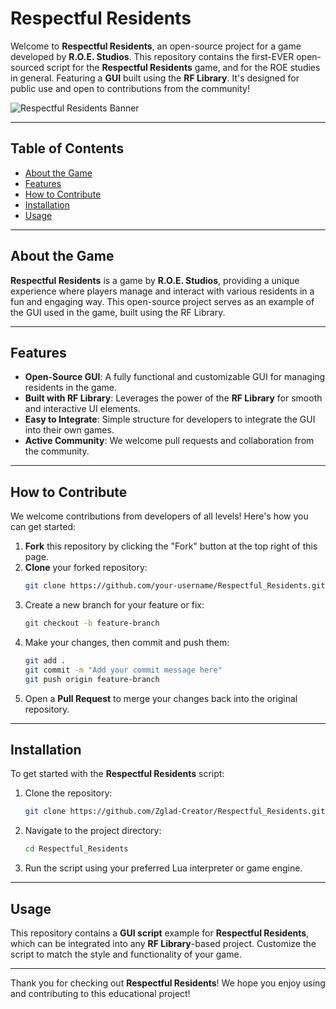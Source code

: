# Respectful Residents

Welcome to **Respectful Residents**, an open-source project for a game developed by **R.O.E. Studios**. This repository contains the first-EVER open-sourced script for the **Respectful Residents** game, and for the ROE studies in general. Featuring a **GUI** built using the **RF Library**. It's designed for public use and open to contributions from the community!

![Respectful Residents Banner](https://avatars.githubusercontent.com/u/183560914?s=400&u=d442c46feb9cf20a1b0858238ef277b2d4c35936&v=4)


---

## Table of Contents
- [About the Game](#about-the-game)
- [Features](#features)
- [How to Contribute](#how-to-contribute)
- [Installation](#installation)
- [Usage](#usage)

---

## About the Game

**Respectful Residents** is a game by **R.O.E. Studios**, providing a unique experience where players manage and interact with various residents in a fun and engaging way. This open-source project serves as an example of the GUI used in the game, built using the RF Library.

---

## Features

- **Open-Source GUI**: A fully functional and customizable GUI for managing residents in the game.
- **Built with RF Library**: Leverages the power of the **RF Library** for smooth and interactive UI elements.
- **Easy to Integrate**: Simple structure for developers to integrate the GUI into their own games.
- **Active Community**: We welcome pull requests and collaboration from the community.

---

## How to Contribute

We welcome contributions from developers of all levels! Here's how you can get started:

1. **Fork** this repository by clicking the "Fork" button at the top right of this page.
2. **Clone** your forked repository:
    ```bash
    git clone https://github.com/your-username/Respectful_Residents.git
    ```
3. Create a new branch for your feature or fix:
    ```bash
    git checkout -b feature-branch
    ```
4. Make your changes, then commit and push them:
    ```bash
    git add .
    git commit -m "Add your commit message here"
    git push origin feature-branch
    ```
5. Open a **Pull Request** to merge your changes back into the original repository.

---

## Installation

To get started with the **Respectful Residents** script:

1. Clone the repository:
    ```bash
    git clone https://github.com/Zglad-Creator/Respectful_Residents.git
    ```

2. Navigate to the project directory:
    ```bash
    cd Respectful_Residents
    ```

3. Run the script using your preferred Lua interpreter or game engine.

---

## Usage

This repository contains a **GUI script** example for **Respectful Residents**, which can be integrated into any **RF Library**-based project. Customize the script to match the style and functionality of your game.

---

Thank you for checking out **Respectful Residents**! We hope you enjoy using and contributing to this educational project!
